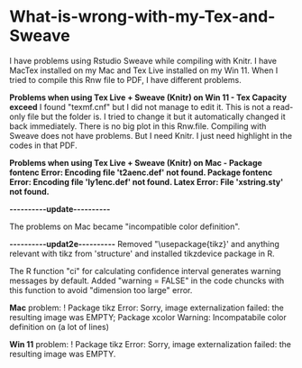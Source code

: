 # What-is-wrong-with-my-Tex-and-Sweave
I have problems using Rstudio Sweave while compiling with Knitr. I have MacTex installed on my Mac and Tex Live installed on my Win 11. When I tried to compile this Rnw file to PDF, I have different problems.

**Problems when using Tex Live + Sweave (Knitr) on Win 11 - Tex Capacity exceed**
I found "texmf.cnf" but I did not manage to edit it. This is not a read-only file but the folder is. I tried to change it but it automatically changed it back immediately.
There is no big plot in this Rnw.file.
Compiling with Sweave does not have problems. But I need Knitr. I just need highlight in the codes in that PDF.

**Problems when using Tex Live + Sweave (Knitr) on Mac -
Package fontenc Error: Encoding file 't2aenc.def' not found.
Package fontenc Error: Encoding file 'ly1enc.def' not found.
Latex Error: File 'xstring.sty' not found.**

**----------update----------** 

The problems on Mac became "incompatible color definition".


**----------updat2e----------** 
Removed "\usepackage{tikz}' and anything relevant with tikz from 'structure' and installed tikzdevice package in R. 

The R function "ci" for calculating confidence interval generates warning messages by default. Added "warning = FALSE" in the code chuncks with this function to avoid "dimension too large" error. 

**Mac** problem: ! Package tikz Error: Sorry, image externalization failed: the resulting image was EMPTY; Package xcolor Warning: Incompatabile color definition on (a lot of lines)

**Win 11** problem: ! Package tikz Error: Sorry, image externalization failed: the resulting image was EMPTY. 

